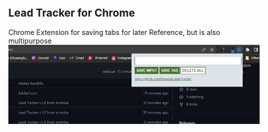 ## Lead Tracker for Chrome

Chrome Extension for saving tabs for later Reference, but is also multipurpose 
<img align="center" src="leads_tracker.JPG"/>
